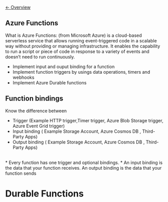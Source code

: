 

[<- Overview](./README.MD)

## Azure Functions
What is Azure Functions: (from Microsoft Azure) is a cloud-based serverless service that allows running event-triggered code in a scalable way without providing or managing infrastructure. It enables the capability to run a script or piece of code in response to a variety of events and doesn’t need to run continuously.

* Implement input and ouput binding for a function
* Implement function triggers by usings data operations, timers and webhooks
* Implement Azure Durable functions

## Function bindings
Know the difference between 
* Trigger (Example HTTP trigger,Timer trigger, Azure Blob Storage trigger, Azure Event Grid trigger)
* Input binding ( Example Storage Account, Azure Cosmos DB , Third-Party Apps)
* Output binding ( Example Storage Account, Azure Cosmos DB , Third-Party Apps)

<br>
 * Every function has one trigger and optional bindings.
 * An input binding is the data that your function receives. An output binding is the data that your function sends

# Durable Functions



